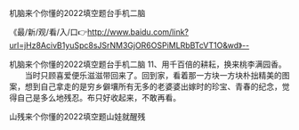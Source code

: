 机脑来个你懂的2022填空题台手机二脑

《最/新/观/看/入/口👉http://www.baidu.com/link?url=jHz8AcivB1yuSpc8sJSrNM3GjOR6OSPiMLRbBTcVT1O&wd》--

机脑来个你懂的2022填空题台手机二脑		11、用千百倍的耕耘，换来桃李满园香。
　　当时只顾喜爱便乐滋滋带回来了。回到家，看着那一方块一方块朴拙精美的图案，想到自己拿走的是穷乡僻壤所有无多的老婆婆出嫁时的珍宝、青春的纪念，觉得自己是多么地残忍。布只好收起来，不敢再看。





山残来个你懂的2022填空题山娃就醒残
